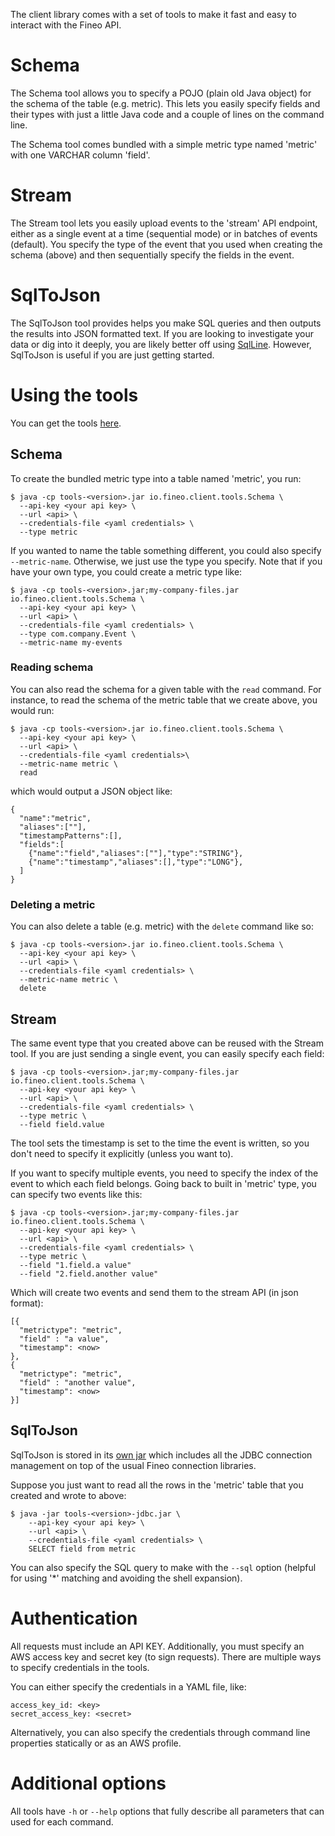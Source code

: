 The client library comes with a set of tools to make it fast and easy to interact with the Fineo 
API.

# Schema

The Schema tool allows you to specify a POJO (plain old Java object) for the schema of the table 
(e.g. metric). This lets you easily specify fields and their types with just a little Java code 
and a couple of lines on the command line.
  
The Schema tool comes bundled with a simple metric type named 'metric' with one VARCHAR column 
'field'.
  
# Stream

The Stream tool lets you easily upload events to the 'stream' API endpoint, either as a single 
event at a time (sequential mode) or in batches of events (default). You specify the type of the 
event that you used when creating the schema (above) and then sequentially specify the fields in 
the event.

# SqlToJson

The SqlToJson tool provides helps you make SQL queries and then outputs the results into JSON 
formatted text. If you are looking to investigate your data or dig into it deeply, you are likely 
better off using [SqlLine](/jdbc/sqlline). However, SqlToJson is useful if you are just getting 
started.

# Using the tools

You can get the tools [here]. 

## Schema

To create the bundled metric type into a table named 'metric', you run: 

```
$ java -cp tools-<version>.jar io.fineo.client.tools.Schema \
  --api-key <your api key> \
  --url <api> \
  --credentials-file <yaml credentials> \
  --type metric
```

If you wanted to name the table something different, you could also specify `--metric-name`. 
Otherwise, we just use the type you specify. Note that if you have your own type, you could 
create a metric type like:

```
$ java -cp tools-<version>.jar;my-company-files.jar io.fineo.client.tools.Schema \
  --api-key <your api key> \
  --url <api> \
  --credentials-file <yaml credentials> \
  --type com.company.Event \
  --metric-name my-events
```

### Reading schema

You can also read the schema for a given table with the `read` command. For instance, to read the
 schema of the metric table that we create above, you would run:
  
```
$ java -cp tools-<version>.jar io.fineo.client.tools.Schema \
  --api-key <your api key> \
  --url <api> \
  --credentials-file <yaml credentials>\
  --metric-name metric \
  read
```

which would output a JSON object like:

```
{
  "name":"metric",
  "aliases":[""],
  "timestampPatterns":[],
  "fields":[
    {"name":"field","aliases":[""],"type":"STRING"},
    {"name":"timestamp","aliases":[],"type":"LONG"},
  ]
}
```

### Deleting a metric

You can also delete a table (e.g. metric) with the `delete` command like so: 

```
$ java -cp tools-<version>.jar io.fineo.client.tools.Schema \
  --api-key <your api key> \
  --url <api> \
  --credentials-file <yaml credentials> \
  --metric-name metric \
  delete
```

## Stream

The same event type that you created above can be reused with the Stream tool. If you are just 
sending a single event, you can easily specify each field:

```
$ java -cp tools-<version>.jar;my-company-files.jar io.fineo.client.tools.Schema \
  --api-key <your api key> \
  --url <api> \
  --credentials-file <yaml credentials> \
  --type metric \
  --field field.value
```

The tool sets the timestamp is set to the time the event is written, so you don't need to specify
 it explicitly (unless you want to).
 
 If you want to specify multiple events, you need to specify the index of the event to which each
  field belongs. Going back to built in 'metric' type, you can specify two events like this:

```
$ java -cp tools-<version>.jar;my-company-files.jar io.fineo.client.tools.Schema \
  --api-key <your api key> \
  --url <api> \
  --credentials-file <yaml credentials> \
  --type metric \
  --field "1.field.a value"
  --field "2.field.another value"
```

Which will create two events and send them to the stream API (in json format):

```
[{
  "metrictype": "metric",
  "field" : "a value",
  "timestamp": <now>
},
{
  "metrictype": "metric",
  "field" : "another value",
  "timestamp": <now>
}]
```

## SqlToJson

SqlToJson is stored in its [own jar] which includes all the JDBC connection management on top of 
the usual Fineo connection libraries.

Suppose you just want to read all the rows in the 'metric' table that you created and wrote to 
above:

```
$ java -jar tools-<version>-jdbc.jar \
    --api-key <your api key> \
    --url <api> \
    --credentials-file <yaml credentials> \
    SELECT field from metric
```

You can also specify the SQL query to make with the `--sql` option (helpful for using '*' 
matching and avoiding the shell expansion).

# Authentication

All requests must include an API KEY. Additionally, you must specify an AWS access key and 
secret key (to sign requests). There are multiple ways to specify credentials in the tools.

You can either specify the credentials in a YAML file, like:

```
access_key_id: <key>
secret_access_key: <secret>
```

Alternatively, you can also specify the credentials through command line properties statically or as
 an AWS profile.
 
# Additional options

All tools have `-h` or `--help` options that fully describe all parameters that can used for each
 command.

[here]: http://maven.fineo.io/release/io/fineo/client/tools/1.1.1/tools-1.1.1.jar
[own jar]: http://maven.fineo.io/release/io/fineo/client/tools/1.1.1/tools-1.1.1-jdbc.jar
